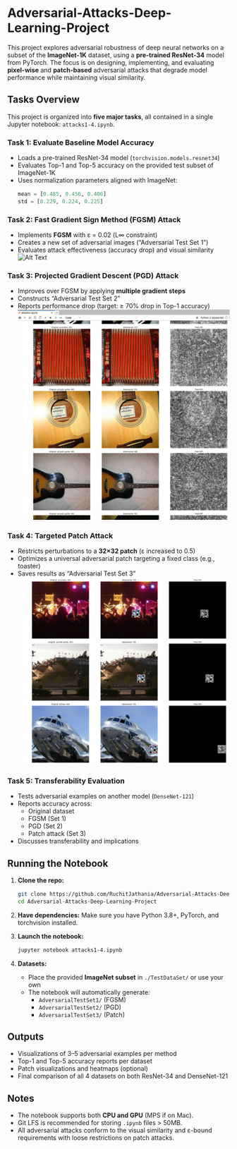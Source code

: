 # Adversarial-Attacks-Deep-Learning-Project
This project explores adversarial robustness of deep neural networks on a subset of the **ImageNet-1K** dataset, using a **pre-trained ResNet-34** model from PyTorch. The focus is on designing, implementing, and evaluating **pixel-wise** and **patch-based** adversarial attacks that degrade model performance while maintaining visual similarity.

## Tasks Overview

This project is organized into **five major tasks**, all contained in a single Jupyter notebook: `attacks1-4.ipynb`.

### Task 1: **Evaluate Baseline Model Accuracy**
- Loads a pre-trained ResNet-34 model (`torchvision.models.resnet34`)
- Evaluates Top-1 and Top-5 accuracy on the provided test subset of ImageNet-1K
- Uses normalization parameters aligned with ImageNet:
  ```python
  mean = [0.485, 0.456, 0.406]
  std = [0.229, 0.224, 0.225]
  ```

### Task 2: **Fast Gradient Sign Method (FGSM) Attack**
- Implements **FGSM** with ε = 0.02 (L∞ constraint)
- Creates a new set of adversarial images (“Adversarial Test Set 1”)
- Evaluates attack effectiveness (accuracy drop) and visual similarity
![Alt Text]([fgsm_examples1.png](https://github.com/RuchitJathania/Adversarial-Attacks-Deep-Learning-Project/blob/main/fgsm_examples1.png))

### Task 3: **Projected Gradient Descent (PGD) Attack**
- Improves over FGSM by applying **multiple gradient steps**
- Constructs “Adversarial Test Set 2”
- Reports performance drop (target: ≥ 70% drop in Top-1 accuracy)
![Alt Text](iterarive_fgsm_examples1.png)

### Task 4: **Targeted Patch Attack**
- Restricts perturbations to a **32×32 patch** (ε increased to 0.5)
- Optimizes a universal adversarial patch targeting a fixed class (e.g., toaster)
- Saves results as “Adversarial Test Set 3”
![Alt Text](patch_attack_examples.png)

### Task 5: **Transferability Evaluation**
- Tests adversarial examples on another model (`DenseNet-121`)
- Reports accuracy across:
  - Original dataset
  - FGSM (Set 1)
  - PGD (Set 2)
  - Patch attack (Set 3)
- Discusses transferability and implications

## Running the Notebook

1. **Clone the repo:**
   ```bash
   git clone https://github.com/RuchitJathania/Adversarial-Attacks-Deep-Learning-Project.git
   cd Adversarial-Attacks-Deep-Learning-Project
   ```

2. **Have dependencies:**
   Make sure you have Python 3.8+, PyTorch, and torchvision installed.

3. **Launch the notebook:**
   ```bash
   jupyter notebook attacks1-4.ipynb
   ```

4. **Datasets:**
   - Place the provided **ImageNet subset** in `./TestDataSet/` or use your own
   - The notebook will automatically generate:
     - `AdversarialTestSet1/` (FGSM)
     - `AdversarialTestSet2/` (PGD)
     - `AdversarialTestSet3/` (Patch)

## Outputs

- Visualizations of 3–5 adversarial examples per method
- Top-1 and Top-5 accuracy reports per dataset
- Patch visualizations and heatmaps (optional)
- Final comparison of all 4 datasets on both ResNet-34 and DenseNet-121

## Notes

- The notebook supports both **CPU and GPU** (MPS if on Mac).
- Git LFS is recommended for storing `.ipynb` files > 50MB.
- All adversarial attacks conform to the visual similarity and ε-bound requirements with loose restrictions on patch attacks.
